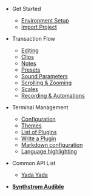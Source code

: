 - Get Started

  - [Environment Setup](manual.md)
  - [Import Project](hardware.md)

- Transaction Flow

  - [Editing](seq-edit.md)
  - [Clips](clips.md)
  - [Notes](notes.md)
  - [Presets](presets.md)
  - [Sound Parameters](sound-params.md)
  - [Scrolling & Zooming](scroll-zoom.md)
  - [Scales](scales.md)
  - [Recording & Automations](rec-auto.md)

- Terminal Management

  - [Configuration](configuration.md)
  - [Themes](themes.md)
  - [List of Plugins](plugins.md)
  - [Write a Plugin](write-a-plugin.md)
  - [Markdown configuration](markdown.md)
  - [Language highlighting](language-highlight.md)

- Common API List 

  - [Yada Yada](yada.md)

- [**Synthstrom Audible**](https://synthstrom.com)
